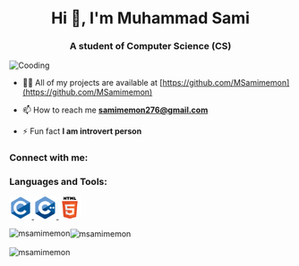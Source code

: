 <h1 align="center">Hi 👋, I'm Muhammad Sami</h1>
<h3 align="center">A student of Computer Science (CS)</h3>

<p align="left"> <img src="https://media4.giphy.com/media/v1.Y2lkPTc5MGI3NjExa3RpY2diaDY5emFwMHFsa2l4OGhoMjdkNXIxYzk0eHJmbDdjOTVuaCZlcD12MV9pbnRlcm5hbF9naWZfYnlfaWQmY3Q9Zw/qgQUggAC3Pfv687qPC/giphy.gif" alt="Cooding" /> </p>

- 👨‍💻 All of my projects are available at [https://github.com/MSamimemon](https://github.com/MSamimemon)

- 📫 How to reach me **samimemon276@gmail.com**

- ⚡ Fun fact **I am introvert person**

<h3 align="left">Connect with me:</h3>
<p align="left">
</p>

<h3 align="left">Languages and Tools:</h3>
<p align="left"> <a href="https://www.cprogramming.com/" target="_blank" rel="noreferrer"> <img src="https://raw.githubusercontent.com/devicons/devicon/master/icons/c/c-original.svg" alt="c" width="40" height="40"/> </a> <a href="https://www.w3schools.com/cpp/" target="_blank" rel="noreferrer"> <img src="https://raw.githubusercontent.com/devicons/devicon/master/icons/cplusplus/cplusplus-original.svg" alt="cplusplus" width="40" height="40"/> </a> <a href="https://www.w3.org/html/" target="_blank" rel="noreferrer"> <img src="https://raw.githubusercontent.com/devicons/devicon/master/icons/html5/html5-original-wordmark.svg" alt="html5" width="40" height="40"/> </a> </p>

<p><img align="left" src="https://github-readme-stats.vercel.app/api/top-langs?username=msamimemon&show_icons=true&locale=en&layout=compact" alt="msamimemon" /></p>
<p><img align="center" src="https://github-readme-streak-stats.herokuapp.com/?user=msamimemon&" alt="msamimemon" /></p>

<p><img align="center" src="https://github-readme-streak-stats.herokuapp.com/?user=msamimemon&" alt="msamimemon" /></p>

